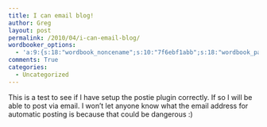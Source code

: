 ```yaml
---
title: I can email blog!
author: Greg
layout: post
permalink: /2010/04/i-can-email-blog/
wordbooker_options:
  - 'a:9:{s:18:"wordbook_noncename";s:10:"7f6ebf1abb";s:18:"wordbook_page_post";s:4:"-100";s:18:"wordbook_orandpage";s:1:"2";s:23:"wordbook_default_author";s:1:"2";s:23:"wordbook_extract_length";s:3:"256";s:19:"wordbook_actionlink";s:3:"300";s:18:"wordbook_attribute";s:31:"Posted a new post on their blog";s:29:"wordbooker_status_update_text";s:35:": New blog post :  %title% - %link%";s:20:"wordbook_comment_get";s:2:"on";}'
comments: True
categories:
  - Uncategorized
---
```

This is a test to see if I have setup the postie plugin correctly. If so I will be able to post via email. I won&#8217;t let anyone know what the email address for automatic posting is because that could be dangerous :)